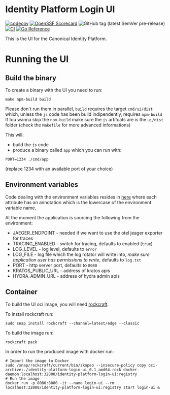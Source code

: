# Identity Platform Login UI


[![codecov](https://codecov.io/gh/canonical/identity-platform-login-ui/branch/main/graph/badge.svg?token=Aloh6MWghg)](https://codecov.io/gh/canonical/identity-platform-login-ui)
[![OpenSSF Scorecard](https://api.securityscorecards.dev/projects/github.com/canonical/identity-platform-login-ui/badge)](https://securityscorecards.dev/viewer/?platform=github.com&org=canonical&repo=identity-platform-login-ui)
![GitHub tag (latest SemVer pre-release)](https://img.shields.io/github/v/tag/canonical/identity-platform-login-ui)
[![CI](https://github.com/canonical/identity-platform-login-ui/actions/workflows/ci.yaml/badge.svg)](https://github.com/canonical/identity-platform-login-ui/actions/workflows/ci.yaml)
[![Go Reference](https://pkg.go.dev/badge/github.com/canonical/identity-platform-login-ui.svg)](https://pkg.go.dev/github.com/canonical/identity-platform-login-ui)

This is the UI for the Canonical Identity Platform.

# Running the UI


## Build the binary

To create a binary with the UI you need to run:
```console
make npm-build build
```
Please don't run them in parallel, `build` requires the target `cmd/ui/dist` which, unless the `js` code has been build indipendently, requires `npm-build`
If tou wanna skip the `npm-build` make sure the `js` artifcats are is the `ui/dist` folder (check the `Makefile` for more advanced informations)


This will:
* build the `js` code 
* produce a binary called `app` which you can run with:

```console
PORT=1234 ./cmd/app
```

(replace 1234 with an available port of your choice)


## Environment variables

Code dealing with the environment variables resides in [here](internal/config/specs.go) where each attribute has an annotation which is the lowercase of the environment variable name.

At the moment the application is sourcing the following from the environment:

* JAEGER_ENDPOINT - needed if we want to use the otel jeager exporter for traces
* TRACING_ENABLED - switch for tracing, defaults to enabled (`true`)
* LOG_LEVEL - log level, defaults to `error`
* LOG_FILE - log file which the log rotator will write into, *make sure application user has permissions to write*,  defaults to `log.txt`
* PORT - http server port, defaults to `8080`
* KRATOS_PUBLIC_URL - address of kratos apis
* HYDRA_ADMIN_URL - address of hydra admin apis



## Container
To build the UI oci image, you will need [rockcraft](https://canonical-rockcraft.readthedocs-hosted.com).

To install rockcraft run:
```console
sudo snap install rockcraft --channel=latest/edge --classic
```

To build the image run:
```
rockcraft pack
```

In order to run the produced image with docker run:
```console
# Import the image to Docker
sudo /snap/rockcraft/current/bin/skopeo --insecure-policy copy oci-archive:./identity-platform-login-ui_0.1_amd64.rock docker-daemon:localhost:32000/identity-platform-login-ui:registry
# Run the image
docker run -p 8080:8080 -it --name login-ui --rm localhost:32000/identity-platform-login-ui:registry start login-ui &
```
